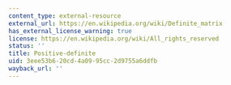 ```yaml
---
content_type: external-resource
external_url: https://en.wikipedia.org/wiki/Definite_matrix
has_external_license_warning: true
license: https://en.wikipedia.org/wiki/All_rights_reserved
status: ''
title: Positive-definite
uid: 3eee53b6-20cd-4a09-95cc-2d9755a6ddfb
wayback_url: ''
---
```

